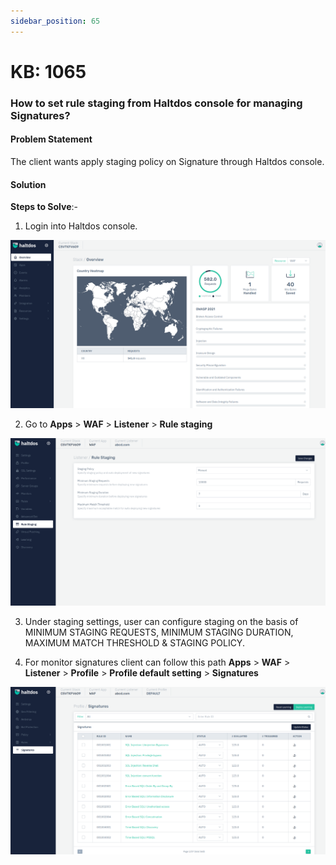 ```yaml
---
sidebar_position: 65
---
```


# KB: 1065

### **How to set rule staging from Haltdos console for managing Signatures?**

#### **Problem Statement**

The client wants apply staging policy on Signature through Haltdos console.

#### **Solution**

**Steps to Solve**:-

1. Login into Haltdos console.

![kb-1065](/img/waf/v7/kb/overview_kb_1065_1.png)

2. Go to **Apps** > **WAF** > **Listener** > **Rule staging**

![kb-1065](/img/waf/v7/kb/rule_kb_1065_2.png)

3. Under staging settings, user can configure staging on the basis of MINIMUM STAGING REQUESTS, MINIMUM STAGING DURATION, MAXIMUM MATCH THRESHOLD & STAGING POLICY.

4. For monitor signatures client can follow this path **Apps** > **WAF** > **Listener** > **Profile** > **Profile default setting** > **Signatures**

![kb-1065](/img/waf/v7/kb/signature_kb_1065_3.png)
